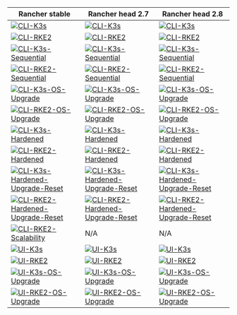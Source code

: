 
| Rancher stable  | Rancher head 2.7 | Rancher head 2.8 |
| ------------- |-------------| -------------|
| [![CLI-K3s](https://github.com/rancher/elemental/actions/workflows/cli-k3s-rm_stable.yaml/badge.svg?branch=main)](https://github.com/rancher/elemental/actions/workflows/cli-k3s-rm_stable.yaml)|[![CLI-K3s](https://github.com/rancher/elemental/actions/workflows/cli-k3s-rm_head_2.7.yaml/badge.svg?branch=main)](https://github.com/rancher/elemental/actions/workflows/cli-k3s-rm_head_2.7.yaml)|[![CLI-K3s](https://github.com/rancher/elemental/actions/workflows/cli-k3s-rm_head_2.8.yaml/badge.svg?branch=main)](https://github.com/rancher/elemental/actions/workflows/cli-k3s-rm_head_2.8.yaml)|
| [![CLI-RKE2](https://github.com/rancher/elemental/actions/workflows/cli-rke2-rm_stable.yaml/badge.svg?branch=main)](https://github.com/rancher/elemental/actions/workflows/cli-rke2-rm_stable.yaml) | [![CLI-RKE2](https://github.com/rancher/elemental/actions/workflows/cli-rke2-rm_head_2.7.yaml/badge.svg?branch=main)](https://github.com/rancher/elemental/actions/workflows/cli-rke2-rm_head_2.7.yaml) |[![CLI-RKE2](https://github.com/rancher/elemental/actions/workflows/cli-rke2-rm_head_2.8.yaml/badge.svg?branch=main)](https://github.com/rancher/elemental/actions/workflows/cli-rke2-rm_head_2.8.yaml) |
| [![CLI-K3s-Sequential](https://github.com/rancher/elemental/actions/workflows/cli-k3s-sequential-rm_stable.yaml/badge.svg?branch=main)](https://github.com/rancher/elemental/actions/workflows/cli-k3s-sequential-rm_stable.yaml) | [![CLI-K3s-Sequential](https://github.com/rancher/elemental/actions/workflows/cli-k3s-sequential-rm_head_2.7.yaml/badge.svg?branch=main)](https://github.com/rancher/elemental/actions/workflows/cli-k3s-sequential-rm_head_2.7.yaml) |[![CLI-K3s-Sequential](https://github.com/rancher/elemental/actions/workflows/cli-k3s-sequential-rm_head_2.8.yaml/badge.svg?branch=main)](https://github.com/rancher/elemental/actions/workflows/cli-k3s-sequential-rm_head_2.8.yaml) |
| [![CLI-RKE2-Sequential](https://github.com/rancher/elemental/actions/workflows/cli-rke2-sequential-rm_stable.yaml/badge.svg?branch=main)](https://github.com/rancher/elemental/actions/workflows/cli-rke2-sequential-rm_stable.yaml) | [![CLI-RKE2-Sequential](https://github.com/rancher/elemental/actions/workflows/cli-rke2-sequential-rm_head_2.7.yaml/badge.svg?branch=main)](https://github.com/rancher/elemental/actions/workflows/cli-rke2-sequential-rm_head_2.7.yaml) |[![CLI-RKE2-Sequential](https://github.com/rancher/elemental/actions/workflows/cli-rke2-sequential-rm_head_2.8.yaml/badge.svg?branch=main)](https://github.com/rancher/elemental/actions/workflows/cli-rke2-sequential-rm_head_2.8.yaml) |
| [![CLI-K3s-OS-Upgrade](https://github.com/rancher/elemental/actions/workflows/cli-k3s-os-upgrade-rm_stable.yaml/badge.svg?branch=main)](https://github.com/rancher/elemental/actions/workflows/cli-k3s-os-upgrade-rm_stable.yaml) | [![CLI-K3s-OS-Upgrade](https://github.com/rancher/elemental/actions/workflows/cli-k3s-os-upgrade-rm_head_2.7.yaml/badge.svg?branch=main)](https://github.com/rancher/elemental/actions/workflows/cli-k3s-os-upgrade-rm_head_2.7.yaml) |[![CLI-K3s-OS-Upgrade](https://github.com/rancher/elemental/actions/workflows/cli-k3s-os-upgrade-rm_head_2.8.yaml/badge.svg?branch=main)](https://github.com/rancher/elemental/actions/workflows/cli-k3s-os-upgrade-rm_head_2.8.yaml) |
| [![CLI-RKE2-OS-Upgrade](https://github.com/rancher/elemental/actions/workflows/cli-rke2-os-upgrade-rm_stable.yaml/badge.svg?branch=main)](https://github.com/rancher/elemental/actions/workflows/cli-rke2-os-upgrade-rm_stable.yaml) | [![CLI-RKE2-OS-Upgrade](https://github.com/rancher/elemental/actions/workflows/cli-rke2-os-upgrade-rm_head_2.7.yaml/badge.svg?branch=main)](https://github.com/rancher/elemental/actions/workflows/cli-rke2-os-upgrade-rm_head_2.7.yaml) |[![CLI-RKE2-OS-Upgrade](https://github.com/rancher/elemental/actions/workflows/cli-rke2-os-upgrade-rm_head_2.8.yaml/badge.svg?branch=main)](https://github.com/rancher/elemental/actions/workflows/cli-rke2-os-upgrade-rm_head_2.8.yaml) |
| [![CLI-K3s-Hardened](https://github.com/rancher/elemental/actions/workflows/cli-k3s-hardened-rm_stable.yaml/badge.svg?branch=main)](https://github.com/rancher/elemental/actions/workflows/cli-k3s-hardened-rm_stable.yaml) | [![CLI-K3s-Hardened](https://github.com/rancher/elemental/actions/workflows/cli-k3s-hardened-rm_head_2.7.yaml/badge.svg?branch=main)](https://github.com/rancher/elemental/actions/workflows/cli-k3s-hardened-rm_head_2.7.yaml) |[![CLI-K3s-Hardened](https://github.com/rancher/elemental/actions/workflows/cli-k3s-hardened-rm_head_2.8.yaml/badge.svg?branch=main)](https://github.com/rancher/elemental/actions/workflows/cli-k3s-hardened-rm_head_2.8.yaml) |
| [![CLI-RKE2-Hardened](https://github.com/rancher/elemental/actions/workflows/cli-rke2-hardened-rm_stable.yaml/badge.svg?branch=main)](https://github.com/rancher/elemental/actions/workflows/cli-rke2-hardened-rm_stable.yaml) | [![CLI-RKE2-Hardened](https://github.com/rancher/elemental/actions/workflows/cli-rke2-hardened-rm_head_2.7.yaml/badge.svg?branch=main)](https://github.com/rancher/elemental/actions/workflows/cli-rke2-hardened-rm_head_2.7.yaml) |[![CLI-RKE2-Hardened](https://github.com/rancher/elemental/actions/workflows/cli-rke2-hardened-rm_head_2.8.yaml/badge.svg?branch=main)](https://github.com/rancher/elemental/actions/workflows/cli-rke2-hardened-rm_head_2.8.yaml) |
| [![CLI-K3s-Hardened-Upgrade-Reset](https://github.com/rancher/elemental/actions/workflows/cli-k3s-hardened-upgrade-reset-test-rm_stable.yaml/badge.svg?branch=main)](https://github.com/rancher/elemental/actions/workflows/cli-k3s-hardened-upgrade-reset-test-rm_stable.yaml) | [![CLI-K3s-Hardened-Upgrade-Reset](https://github.com/rancher/elemental/actions/workflows/cli-k3s-hardened-upgrade-reset-rm_head_2.7.yaml/badge.svg?branch=main)](https://github.com/rancher/elemental/actions/workflows/cli-k3s-hardened-upgrade-reset-rm_head_2.7.yaml) |[![CLI-K3s-Hardened-Upgrade-Reset](https://github.com/rancher/elemental/actions/workflows/cli-k3s-hardened-upgrade-reset-rm_head_2.8.yaml/badge.svg?branch=main)](https://github.com/rancher/elemental/actions/workflows/cli-k3s-hardened-upgrade-reset-rm_head_2.8.yaml) |
| [![CLI-RKE2-Hardened-Upgrade-Reset](https://github.com/rancher/elemental/actions/workflows/cli-rke2-hardened-upgrade-reset-test-rm_stable.yaml/badge.svg?branch=main)](https://github.com/rancher/elemental/actions/workflows/cli-rke2-hardened-upgrade-reset-test-rm_stable.yaml) | [![CLI-RKE2-Hardened-Upgrade-Reset](https://github.com/rancher/elemental/actions/workflows/cli-rke2-hardened-upgrade-reset-rm_head_2.7.yaml/badge.svg?branch=main)](https://github.com/rancher/elemental/actions/workflows/cli-rke2-hardened-upgrade-reset-rm_head_2.7.yaml) |[![CLI-RKE2-Hardened-Upgrade-Reset](https://github.com/rancher/elemental/actions/workflows/cli-rke2-hardened-upgrade-reset-rm_head_2.8.yaml/badge.svg?branch=main)](https://github.com/rancher/elemental/actions/workflows/cli-rke2-hardened-upgrade-reset-rm_head_2.8.yaml) |
| [![CLI-RKE2-Scalability](https://github.com/rancher/elemental/actions/workflows/cli-rke2-scalability-rm_stable.yaml/badge.svg?branch=main)](https://github.com/rancher/elemental/actions/workflows/cli-rke2-scalability-rm_stable.yaml) | N/A |N/A |
| [![UI-K3s](https://github.com/rancher/elemental/actions/workflows/ui-k3s-rm_stable.yaml/badge.svg?branch=main)](https://github.com/rancher/elemental/actions/workflows/ui-k3s-rm_stable.yaml) | [![UI-K3s](https://github.com/rancher/elemental/actions/workflows/ui-k3s-rm_head_2.7.yaml/badge.svg?branch=main)](https://github.com/rancher/elemental/actions/workflows/ui-k3s-rm_head_2.7.yaml) |[![UI-K3s](https://github.com/rancher/elemental/actions/workflows/ui-k3s-rm_head_2.8.yaml/badge.svg?branch=main)](https://github.com/rancher/elemental/actions/workflows/ui-k3s-rm_head_2.8.yaml) |
| [![UI-RKE2](https://github.com/rancher/elemental/actions/workflows/ui-rke2-rm_stable.yaml/badge.svg?branch=main)](https://github.com/rancher/elemental/actions/workflows/ui-rke2-rm_stable.yaml) | [![UI-RKE2](https://github.com/rancher/elemental/actions/workflows/ui-rke2-rm_head_2.7.yaml/badge.svg?branch=main)](https://github.com/rancher/elemental/actions/workflows/ui-rke2-rm_head_2.7.yaml) |[![UI-RKE2](https://github.com/rancher/elemental/actions/workflows/ui-rke2-rm_head_2.8.yaml/badge.svg?branch=main)](https://github.com/rancher/elemental/actions/workflows/ui-rke2-rm_head_2.8.yaml) |
| [![UI-K3s-OS-Upgrade](https://github.com/rancher/elemental/actions/workflows/ui-k3s-os-upgrade-rm_stable.yaml/badge.svg?branch=main)](https://github.com/rancher/elemental/actions/workflows/ui-k3s-os-upgrade-rm_stable.yaml) | [![UI-K3s-OS-Upgrade](https://github.com/rancher/elemental/actions/workflows/ui-k3s-os-upgrade-rm_head_2.7.yaml/badge.svg?branch=main)](https://github.com/rancher/elemental/actions/workflows/ui-k3s-os-upgrade-rm_head_2.7.yaml) |[![UI-K3s-OS-Upgrade](https://github.com/rancher/elemental/actions/workflows/ui-k3s-os-upgrade-rm_head_2.8.yaml/badge.svg?branch=main)](https://github.com/rancher/elemental/actions/workflows/ui-k3s-os-upgrade-rm_head_2.8.yaml) |
|[![UI-RKE2-OS-Upgrade](https://github.com/rancher/elemental/actions/workflows/ui-rke2-os-upgrade-rm_stable.yaml/badge.svg?branch=main)](https://github.com/rancher/elemental/actions/workflows/ui-rke2-os-upgrade-rm_stable.yaml) | [![UI-RKE2-OS-Upgrade](https://github.com/rancher/elemental/actions/workflows/ui-rke2-os-upgrade-rm_head_2.7.yaml/badge.svg?branch=main)](https://github.com/rancher/elemental/actions/workflows/ui-rke2-os-upgrade-rm_head_2.7.yaml) |[![UI-RKE2-OS-Upgrade](https://github.com/rancher/elemental/actions/workflows/ui-rke2-os-upgrade-rm_head_2.8.yaml/badge.svg?branch=main)](https://github.com/rancher/elemental/actions/workflows/ui-rke2-os-upgrade-rm_head_2.8.yaml)|





























































